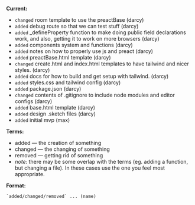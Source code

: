 **Current:**
* `changed` room template to use the preactBase (darcy)
* `added` debug route so that we can test stuff (darcy)
* `added` _defineProperty function to make doing public field declarations work, and also, getting it to work on more browsers (darcy)
* `added` components system and functions (darcy)
* `added` notes on how to properly use js and preact (darcy)
* `added` preactBase.html template (darcy)
* `changed` create.html and index.html templates to have tailwind and nicer styles. (darcy)
* `added` docs for how to build and get setup with tailwind. (darcy)
* `added` styles.css and tailwind config (darcy)
* `added` package.json (darcy)
* `changed` contents of .gitignore to include node modules and editor configs (darcy)
* `added` base.html template (darcy)
* `added` design .sketch files (darcy)
* `added` initial mvp (max)

**Terms:**
* added — the creation of something
* changed — the changing of something
* removed — getting rid of something
* *note*: there may be some overlap with the terms (eg. adding a function, but changing a file). In these cases use the one you feel most appropriate.

**Format:**
```
`added/changed/removed` ... (name)
```